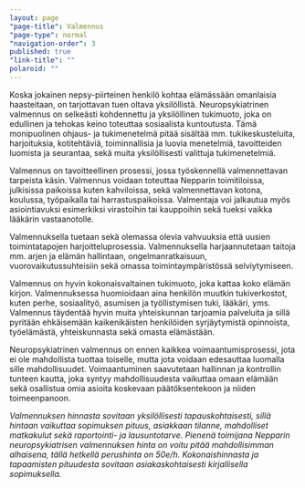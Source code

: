 ```yaml
---
layout: page
"page-title": Valmennus
"page-type": normal
"navigation-order": 3
published: true
"link-title": ""
polaroid: ""
---
```







Koska jokainen nepsy-piirteinen henkilö kohtaa elämässään omanlaisia haasteitaan, on tarjottavan tuen oltava yksilöllistä. Neuropsykiatrinen valmennus on selkeästi kohdennettu ja yksilöllinen tukimuoto, joka on edullinen ja tehokas keino toteuttaa sosiaalista kuntoutusta. Tämä monipuolinen ohjaus- ja tukimenetelmä pitää sisältää mm. tukikeskusteluita, harjoituksia, kotitehtäviä, toiminnallisia ja luovia menetelmiä, tavoitteiden luomista ja seurantaa, sekä muita yksilöllisesti valittuja tukimenetelmiä.

Valmennus on tavoitteellinen prosessi, jossa työskennellä valmennettavan tarpeista käsin. Valmennus voidaan toteuttaa Nepparin toimitiloissa, julkisissa paikoissa kuten kahviloissa, sekä valmennettavan kotona, koulussa, työpaikalla tai harrastuspaikoissa. Valmentaja voi jalkautua myös asiointiavuksi esimerkiksi virastoihin tai kauppoihin sekä tueksi vaikka lääkärin vastaanotolle. 

Valmennuksella tuetaan sekä olemassa olevia vahvuuksia että uusien toimintatapojen harjoitteluprosessia. Valmennuksella harjaannutetaan taitoja mm. arjen ja elämän hallintaan, ongelmanratkaisuun, vuorovaikutussuhteisiin sekä omassa toimintaympäristössä selviytymiseen.

Valmennus on hyvin kokonaisvaltainen tukimuoto, joka kattaa koko elämän kirjon. Valmennuksessa huomioidaan aina henkilön muutkin tukiverkostot, kuten perhe, sosiaalityö, asumisen ja työllistymisen tuki, lääkäri, yms. Valmennus täydentää hyvin muita yhteiskunnan tarjoamia palveluita ja sillä pyritään ehkäisemään kaikenikäisten henkilöiden syrjäytymistä opinnoista, työelämästä, yhteiskunnasta sekä omasta elämästään.

Neuropsykiatrinen valmennus on ennen kaikkea voimaantumisprosessi, jota ei ole mahdollista tuottaa toiselle, mutta jota voidaan edesauttaa luomalla sille mahdollisuudet. Voimaantuminen saavutetaan hallinnan ja kontrollin tunteen kautta, joka syntyy mahdollisuudesta vaikuttaa omaan elämään sekä osallistua omia asioita koskevaan päätöksentekoon ja niiden toimeenpanoon.

*Valmennuksen hinnasta sovitaan yksilöllisesti tapauskohtaisesti, sillä hintaan vaikuttaa sopimuksen pituus, asiakkaan tilanne, mahdolliset matkakulut sekä  raportointi- ja lausuntotarve. Pienenä toimijana Nepparin neuropsykiatrisen valmennuksen hinta on voitu pitää mahdollisimman alhaisena, tällä hetkellä perushinta on 50e/h. Kokonaishinnasta ja tapaamisten pituudesta sovitaan asiakaskohtaisesti kirjallisella sopimuksella.*

